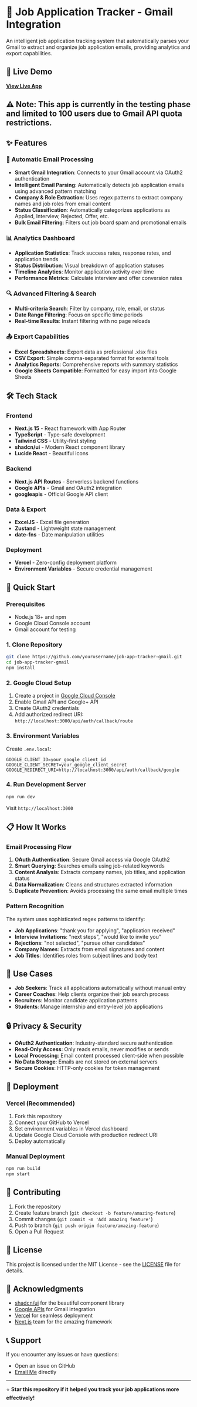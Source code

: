 # 📧 Job Application Tracker - Gmail Integration

An intelligent job application tracking system that automatically parses your Gmail to extract and organize job application emails, providing analytics and export capabilities.

## 🚀 Live Demo

[**View Live App**](https://job-app-tracker-gmail.vercel.app)

## ⚠️ Note: This app is currently in the testing phase and limited to 100 users due to Gmail API quota restrictions.

## ✨ Features

### 🤖 Automatic Email Processing
- **Smart Gmail Integration**: Connects to your Gmail account via OAuth2 authentication
- **Intelligent Email Parsing**: Automatically detects job application emails using advanced pattern matching
- **Company & Role Extraction**: Uses regex patterns to extract company names and job roles from email content
- **Status Classification**: Automatically categorizes applications as Applied, Interview, Rejected, Offer, etc.
- **Bulk Email Filtering**: Filters out job board spam and promotional emails

### 📊 Analytics Dashboard
- **Application Statistics**: Track success rates, response rates, and application trends
- **Status Distribution**: Visual breakdown of application statuses
- **Timeline Analytics**: Monitor application activity over time
- **Performance Metrics**: Calculate interview and offer conversion rates

### 🔍 Advanced Filtering & Search
- **Multi-criteria Search**: Filter by company, role, email, or status
- **Date Range Filtering**: Focus on specific time periods
- **Real-time Results**: Instant filtering with no page reloads

### 📤 Export Capabilities
- **Excel Spreadsheets**: Export data as professional .xlsx files
- **CSV Export**: Simple comma-separated format for external tools
- **Analytics Reports**: Comprehensive reports with summary statistics
- **Google Sheets Compatible**: Formatted for easy import into Google Sheets

## 🛠️ Tech Stack

### Frontend
- **Next.js 15** - React framework with App Router
- **TypeScript** - Type-safe development
- **Tailwind CSS** - Utility-first styling
- **shadcn/ui** - Modern React component library
- **Lucide React** - Beautiful icons

### Backend
- **Next.js API Routes** - Serverless backend functions
- **Google APIs** - Gmail and OAuth2 integration
- **googleapis** - Official Google API client

### Data & Export
- **ExcelJS** - Excel file generation
- **Zustand** - Lightweight state management
- **date-fns** - Date manipulation utilities

### Deployment
- **Vercel** - Zero-config deployment platform
- **Environment Variables** - Secure credential management

## 🚀 Quick Start

### Prerequisites
- Node.js 18+ and npm
- Google Cloud Console account
- Gmail account for testing

### 1. Clone Repository
```bash
git clone https://github.com/yourusername/job-app-tracker-gmail.git
cd job-app-tracker-gmail
npm install
```

### 2. Google Cloud Setup
1. Create a project in [Google Cloud Console](https://console.cloud.google.com/)
2. Enable Gmail API and Google+ API
3. Create OAuth2 credentials
4. Add authorized redirect URI: `http://localhost:3000/api/auth/callback/route`

### 3. Environment Variables
Create `.env.local`:
```env
GOOGLE_CLIENT_ID=your_google_client_id
GOOGLE_CLIENT_SECRET=your_google_client_secret
GOOGLE_REDIRECT_URI=http://localhost:3000/api/auth/callback/google
```

### 4. Run Development Server
```bash
npm run dev
```
Visit `http://localhost:3000`

## 📋 How It Works

### Email Processing Flow
1. **OAuth Authentication**: Secure Gmail access via Google OAuth2
2. **Smart Querying**: Searches emails using job-related keywords
3. **Content Analysis**: Extracts company names, job titles, and application status
4. **Data Normalization**: Cleans and structures extracted information
5. **Duplicate Prevention**: Avoids processing the same email multiple times

### Pattern Recognition
The system uses sophisticated regex patterns to identify:
- **Job Applications**: "thank you for applying", "application received"
- **Interview Invitations**: "next steps", "would like to invite you"
- **Rejections**: "not selected", "pursue other candidates"
- **Company Names**: Extracts from email signatures and content
- **Job Titles**: Identifies roles from subject lines and body text

## 🎯 Use Cases

- **Job Seekers**: Track all applications automatically without manual entry
- **Career Coaches**: Help clients organize their job search process
- **Recruiters**: Monitor candidate application patterns
- **Students**: Manage internship and entry-level job applications

## 🔒 Privacy & Security

- **OAuth2 Authentication**: Industry-standard secure authentication
- **Read-Only Access**: Only reads emails, never modifies or sends
- **Local Processing**: Email content processed client-side when possible
- **No Data Storage**: Emails are not stored on external servers
- **Secure Cookies**: HTTP-only cookies for token management

## 🚀 Deployment

### Vercel (Recommended)
1. Fork this repository
2. Connect your GitHub to Vercel
3. Set environment variables in Vercel dashboard
4. Update Google Cloud Console with production redirect URI
5. Deploy automatically

### Manual Deployment
```bash
npm run build
npm start
```

## 🤝 Contributing

1. Fork the repository
2. Create feature branch (`git checkout -b feature/amazing-feature`)
3. Commit changes (`git commit -m 'Add amazing feature'`)
4. Push to branch (`git push origin feature/amazing-feature`)
5. Open a Pull Request

## 📄 License

This project is licensed under the MIT License - see the [LICENSE](LICENSE) file for details.

## 🙏 Acknowledgments

- [shadcn/ui](https://ui.shadcn.com/) for the beautiful component library
- [Google APIs](https://developers.google.com/gmail/api) for Gmail integration
- [Vercel](https://vercel.com) for seamless deployment
- [Next.js](https://nextjs.org) team for the amazing framework

## 📞 Support

If you encounter any issues or have questions:
- Open an issue on GitHub
- [Email Me](oluwatomiwajinadu@gmail.com) directly

---

⭐ **Star this repository if it helped you track your job applications more effectively!**

